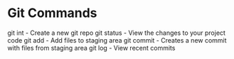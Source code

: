 # Git Commands

git int - Create a new git repo
git status - View the changes to your project code
git add - Add files to staging area
git commit - Creates a new commit with files from staging area
git log - View recent commits